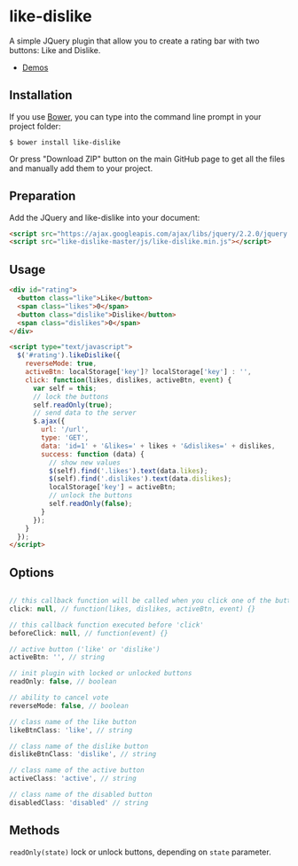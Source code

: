 # like-dislike

A simple JQuery plugin that allow you to create a rating bar with two buttons: Like and Dislike.

- [Demos](http://uagrace.github.io/like-dislike)


## Installation

If you use [Bower](http://bower.io/search/?q=like-dislike), you can type into the command line prompt in your project folder:

`$ bower install like-dislike` 

Or press "Download ZIP" button on the main GitHub page to get all the files and manually add them to your project.


## Preparation

Add the JQuery and like-dislike into your document:

```html
<script src="https://ajax.googleapis.com/ajax/libs/jquery/2.2.0/jquery.min.js"></script>
<script src="like-dislike-master/js/like-dislike.min.js"></script>
```


## Usage

```html
<div id="rating">
  <button class="like">Like</button>
  <span class="likes">0</span>
  <button class="dislike">Dislike</button>
  <span class="dislikes">0</span>
</div>

<script type="text/javascript">
  $('#rating').likeDislike({
    reverseMode: true,
    activeBtn: localStorage['key']? localStorage['key'] : '',
    click: function(likes, dislikes, activeBtn, event) {
      var self = this;
      // lock the buttons
      self.readOnly(true);
      // send data to the server
      $.ajax({
        url: '/url',
        type: 'GET',
        data: 'id=1' + '&likes=' + likes + '&dislikes=' + dislikes,
        success: function (data) {
          // show new values
          $(self).find('.likes').text(data.likes);
          $(self).find('.dislikes').text(data.dislikes);
          localStorage['key'] = activeBtn;
          // unlock the buttons
          self.readOnly(false);
        }
      });
    }
  });
</script>
```


## Options

```javascript

// this callback function will be called when you click one of the buttons
click: null, // function(likes, dislikes, activeBtn, event) {}

// this callback function executed before 'click'
beforeClick: null, // function(event) {}

// active button ('like' or 'dislike')
activeBtn: '', // string

// init plugin with locked or unlocked buttons
readOnly: false, // boolean

// ability to cancel vote
reverseMode: false, // boolean

// class name of the like button
likeBtnClass: 'like', // string

// class name of the dislike button
dislikeBtnClass: 'dislike', // string

// class name of the active button
activeClass: 'active', // string

// class name of the disabled button
disabledClass: 'disabled' // string

```

## Methods

`readOnly(state)` lock or unlock buttons, depending on `state` parameter.
